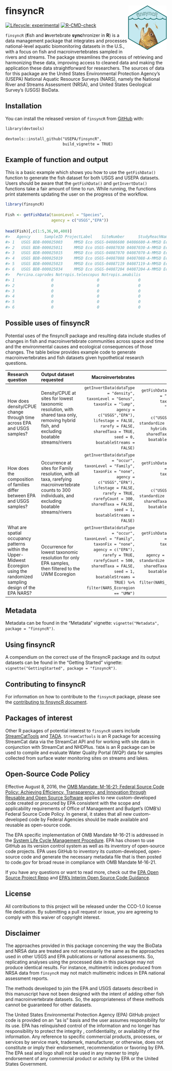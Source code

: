 
<!-- README.md is generated from README.Rmd. Please edit that file -->

# finsyncR <a href="https://usepa.github.io/finsyncR/"><img src="man/figures/logo.png" align="right" height="138" /></a>

<!-- badges: start -->

[![Lifecycle:
experimental](https://img.shields.io/badge/lifecycle-stable-green.svg)](https://lifecycle.r-lib.org/articles/stages.html#stable)
[![R-CMD-check](https://github.com/USEPA/finsyncR/actions/workflows/R-CMD-check.yaml/badge.svg)](https://github.com/USEPA/finsyncR/actions/workflows/R-CMD-check.yaml)
<!-- badges: end -->

`finsyncR` (**f**ish and **in**vertebrate **sync**hronizer in **R**) is
a data management package that integrates and processes national-level
aquatic biomonitoring datasets in the U.S., with a focus on fish and
macroinvertebrates sampled in rivers and streams. The package
streamlines the process of retrieving and harmonizing these data,
improving access to cleaned data and making the application these data
straightforward for researchers. The sources of data for this package
are the United States Environmental Protection Agency’s (USEPA) National
Aquatic Resource Surveys (NARS), namely the National River and Streams
Assessment (NRSA), and United States Geological Survey’s (USGS) BioData.

## Installation

You can install the released version of `finsyncR` from
[GitHub](https://github.com/USEPA/finsyncR) with:

    library(devtools)

    devtools::install_github("USEPA/finsyncR",
                             build_vignette = TRUE)

## Example of function and output

This is a basic example which shows you how to use the `getFishData()`
function to generate the fish dataset for both USGS and USEPA datasets.
Users should be aware that the `getFishData()` and `getInvertData()`
functions take a fair amount of time to run. While running, the
functions print statements updating the user on the progress of the
workflow.

``` r
library(finsyncR)

Fish <- getFishData(taxonLevel = "Species",
                    agency = c("USGS","EPA"))

head(Fish)[,c(1:5,36,90,400)]
#>   Agency      SampleID ProjectLabel    SiteNumber      StudyReachName
#> 1   USGS BDB-000025003     MMSD Eco USGS-04086600 04086600-A-MMSD Eco
#> 2   USGS BDB-000025011     MMSD Eco USGS-04087030 04087030-A-MMSD Eco
#> 3   USGS BDB-000025015     MMSD Eco USGS-04087070 04087070-A-MMSD Eco
#> 4   USGS BDB-000025019     MMSD Eco USGS-04087088 04087088-A-MMSD Eco
#> 5   USGS BDB-000025023     MMSD Eco USGS-04087119 04087119-A-MMSD Eco
#> 6   USGS BDB-000025034     MMSD Eco USGS-04087204 04087204-A-MMSD Eco
#>   Percina.caprodes Notropis.telescopus Notropis.amabilis
#> 1                0                   0                 0
#> 2                0                   0                 0
#> 3                0                   0                 0
#> 4                0                   0                 0
#> 5                0                   0                 0
#> 6                0                   0                 0
```

## Possible uses of finsyncR

Potential uses of the finsyncR package and resulting data include
studies of changes in fish and macroinvertebrate communities across
space and time and the environmental causes and ecological consequences
of those changes. The table below provides example code to generate
macroinvertebrates and fish datasets given hypothetical research
questions.

| Research question                                                                                                            | Output dataset requested                                                                                                                               |                                                                                                                                                                                                                                                                         Macroinvertebrates |                                                                                                                                                                                                                        Fish |
|:--------------------------------------------------------------------------------------------------------------------------|:----------------------------------------------------------------------------------------------------------------------------------------------------|-------------------------------------------------------------------------------------------------------------------------------------------------------------------------------------------------------------------------------------------------------------------------------------------:|----------------------------------------------------------------------------------------------------------------------------------------------------------------------------------------------------------------------------:|
| How does density/CPUE change through time across EPA and USGS samples?                                                       | Density/CPUE at sites for lowest taxonomic resolution, with shared taxa only, removing hybrid fish, and excluding boatable streams/rivers              |                                  `getInvertData(dataType = "density",` <br> `taxonLevel = "Genus",` <br> `taxonFix = "lump",` <br> `agency = c("USGS","EPA"),` <br> `lifestage = FALSE,` <br> `rarefy = FALSE,` <br> `sharedTaxa = TRUE,` <br> `seed = 0,` <br> `boatableStreams = FALSE)` |          `getFishData(dataType = "density",` <br> `taxonLevel = "Species",` <br> `agency = c("USGS","EPA"),` <br> `standardize = "CPUE",` <br> `hybrids = FALSE,` <br> `sharedTaxa = TRUE,` <br> `boatableStreams = FALSE)` |
| How does the composition of families differ between EPA and USGS samples?                                                    | Occurrence at sites for Family resolution, with all taxa, rarefying macroinvertebrate counts to 300 individuals, and excluding boatable streams/rivers |          `getInvertData(dataType = "occur",` <br> `taxonLevel = "Family",` <br> `taxonFix = "none",` <br> `agency = c("USGS","EPA"),` <br> `lifestage = FALSE,` <br> `rarefy = TRUE,`<br> `rarefyCount = 300,` <br> `sharedTaxa = FALSE,` <br> `seed = 1,` <br> `boatableStreams = FALSE)` |                                    `getFishData(dataType = "occur",` <br> `taxonLevel = "Family",` <br> `agency = c("USGS","EPA"),` <br> `standardize = "none",` <br> `sharedTaxa = FALSE,` <br> `boatableStreams = FALSE)` |
| What are spatial occupancy patterns within the Upper-Midwest Ecoregion using the randomized sampling design of the EPA NARS? | Occurrence for lowest taxonomic resolution for only EPA samples, then filtered to the UWM Ecoregion                                                    | `getInvertData(dataType = "occur",` <br> `taxonLevel = "Family",` <br> `taxonFix = "none",` <br> `agency = c("EPA"),` <br> `rarefy = TRUE,`<br> `rarefyCount = 500,` <br> `sharedTaxa = FALSE,` <br> `seed = 1,` <br> `boatableStreams = TRUE) %>%` <br> `filter(NARS_Ecoregion == "UMW")` | `getFishData(dataType = "occur",` <br> `taxonLevel = "Family",` <br> `agency = c("EPA"),` <br> `standardize = "none",` <br> `sharedTaxa = FALSE,` <br> `boatableStreams = TRUE) %>%` <br> `filter(NARS_Ecoregion == "UMW")` |

## Metadata

Metadata can be found in the “Metadata” vignette:
`vignette("Metadata", package = "finsyncR")`.

## Using finsyncR

A compendium on the correct use of the finsyncR package and its output
datasets can be found in the “Getting Started” vignette:
`vignette("GettingStarted", package = "finsyncR")`.

## Contributing to finsyncR

For information on how to contribute to the `finsyncR` package, please
see the [contributing to finsyncR
document](https://github.com/USEPA/finsyncR/blob/main/CONTRIBUTING.md).

## Packages of interest

Other R packages of potential interest to `finsyncR` users include
[StreamCatTools](https://github.com/USEPA/StreamCatTools/) and
[TADA](https://github.com/USEPA/tada). `StreamCatTools` is an R package
for accessing StreamCat data via the StreamCat API and for working with
site data in conjunction with StreamCat and NHDPlus. `TADA` is an R
package can be used to compile and evaluate Water Quality Portal (WQP)
data for samples collected from surface water monitoring sites on
streams and lakes.

## Open-Source Code Policy

Effective August 8, 2016, the [OMB Mandate: M-16-21; Federal Source Code
Policy: Achieving Efficiency, Transparency, and Innovation through
Reusable and Open Source
Software](https://obamawhitehouse.archives.gov/sites/default/files/omb/memoranda/2016/m_16_21.pdf)
applies to new custom-developed code created or procured by EPA
consistent with the scope and applicability requirements of Office of
Management and Budget’s (OMB’s) Federal Source Code Policy. In general,
it states that all new custom-developed code by Federal Agencies should
be made available and reusable as open-source code.

The EPA specific implementation of OMB Mandate M-16-21 is addressed in
the [System Life Cycle Management
Procedure](https://www.epa.gov/irmpoli8/policy-procedures-and-guidance-system-life-cycle-management-slcm).
EPA has chosen to use GitHub as its version control system as well as
its inventory of open-source code projects. EPA uses GitHub to inventory
its custom-developed, open-source code and generate the necessary
metadata file that is then posted to code.gov for broad reuse in
compliance with OMB Mandate M-16-21.

If you have any questions or want to read more, check out the [EPA Open
Source Project Repo](https://github.com/USEPA/open-source-projects) and
[EPA’s Interim Open Source Code
Guidance](https://www.epa.gov/developers/open-source-software-and-epa-code-repository-requirements).

## License

All contributions to this project will be released under the CCO-1.0
license file dedication. By submitting a pull request or issue, you are
agreeing to comply with this waiver of copyright interest.

## Disclaimer

The approaches provided in this package concerning the way the BioData
and NRSA data are treated are not necessarily the same as the approaches
used in other USGS and EPA publications or national assessments. So,
replicating analyses using the processed data in this package may not
produce identical results. For instance, multimetric indices produced
from NRSA data from `finsyncR` may not match multimetric indices in EPA
national assessment reports.

The methods developed to join the EPA and USGS datasets described in
this manuscript have not been designed with the intent of adding other
fish and macroinvertebrate datasets. So, the appropriateness of these
methods cannot be guaranteed for other datasets.

The United States Environmental Protection Agency (EPA) GitHub project
code is provided on an “as is” basis and the user assumes responsibility
for its use. EPA has relinquished control of the information and no
longer has responsibility to protect the integrity , confidentiality, or
availability of the information. Any reference to specific commercial
products, processes, or services by service mark, trademark,
manufacturer, or otherwise, does not constitute or imply their
endorsement, recommendation or favoring by EPA. The EPA seal and logo
shall not be used in any manner to imply endorsement of any commercial
product or activity by EPA or the United States Government.
